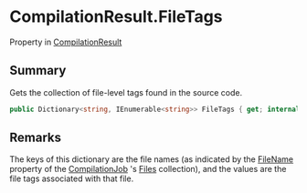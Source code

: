 # CompilationResult.FileTags

Property in [CompilationResult](/docs/api/csharp/yarn.compiler.compilationresult.md)

## Summary


Gets the collection of file-level tags found in the source code.


```csharp
public Dictionary<string, IEnumerable<string>> FileTags { get; internal set; }
```

## Remarks

The keys of this dictionary are the file names (as
indicated by the  <a href="yarn.compiler.compilationjob.file.filename.md">FileName</a>  property
of the  <a href="yarn.compiler.compilationjob.md">CompilationJob</a> 's  <a href="yarn.compiler.compilationjob.files.md">Files</a>  collection), and the values are the
file tags associated with that file.


